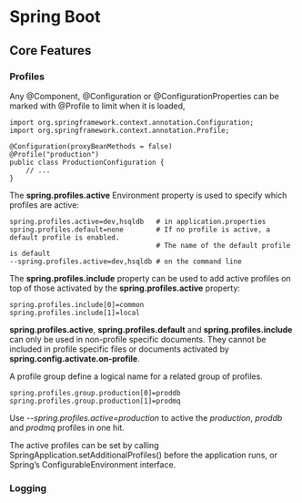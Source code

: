 # Spring Boot

## Core Features
    
### Profiles
Any @Component, @Configuration or @ConfigurationProperties can be marked with @Profile to limit when it is loaded,

```
import org.springframework.context.annotation.Configuration;
import org.springframework.context.annotation.Profile;

@Configuration(proxyBeanMethods = false)
@Profile("production")
public class ProductionConfiguration {
    // ...
}
```

The **spring.profiles.active** Environment property is used to specify which profiles are active:
```
spring.profiles.active=dev,hsqldb   # in application.properties
spring.profiles.default=none        # If no profile is active, a default profile is enabled. 
                                    # The name of the default profile is default
--spring.profiles.active=dev,hsqldb # on the command line
```

The **spring.profiles.include** property can be used to add active profiles on top of those activated by the **spring.profiles.active** property:
```
spring.profiles.include[0]=common
spring.profiles.include[1]=local
```
**spring.profiles.active**, **spring.profiles.default** and **spring.profiles.include** can only be used in non-profile specific documents. They cannot be included in profile specific files or documents activated by **spring.config.activate.on-profile**.

A profile group define a logical name for a related group of profiles.
```
spring.profiles.group.production[0]=proddb
spring.profiles.group.production[1]=prodmq
```
Use *--spring.profiles.active=production* to active the *production*, *proddb* and *prodmq* profiles in one hit.

The active profiles can be set by calling SpringApplication.setAdditionalProfiles() before the application runs, or Spring’s ConfigurableEnvironment interface.

### Logging
